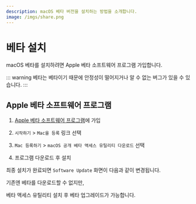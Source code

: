 ```yaml
---
description: macOS 베타 버전을 설치하는 방법을 소개합니다.
image: /imgs/share.png
---
```


# 베타 설치

macOS 베타를 설치하려면 Apple 베타 소프트웨어 프로그램 가입합니다.

::: warning
베타는 베타이기 때문에 안정성이 떨어지거나 알 수 없는 버그가 있을 수 있습니다.
:::

## Apple 베타 소프트웨어 프로그램

<div class="image-600 no-radius">
  <custom-image src="/imgs/beta/beta-web.jpg" alt="Apple Beta Software" />
</div>

1. [Apple 베타 소프트웨어 프로그램](https://beta.apple.com/sp/ko/betaprogram/)에 가입

<div class="image-600 no-radius">
  <custom-image src="/imgs/beta/beta-guide.jpg" alt="Apple Beta Software" />
</div>

2. `시작하기` > `Mac을 등록` 링크 선택

<div class="image-600 no-radius">
  <custom-image src="/imgs/beta/beta-guide-detail.jpg" alt="Apple Beta Software" />
</div>

3. `Mac 등록하기` > `macOS 공개 베타 액세스 유틸리티 다운로드` 선택

<div class="image-600 no-radius">
  <custom-image src="/imgs/beta/beta-install.png" alt="Apple Beta Software" />
</div>

4. 프로그램 다운로드 후 설치

최종 설치가 완료되면 `Software Update` 화면이 다음과 같이 변경됩니다.

<div class="image-600 no-radius">
  <custom-image src="/imgs/beta/before.png" alt="Before" />
</div>

기존엔 베타를 다운로드할 수 없지만,

<div class="image-600 no-radius">
  <custom-image src="/imgs/beta/after.png" alt="After" />
</div>

베타 액세스 유틸리티 설치 후 베타 업그레이드가 가능합니다.
